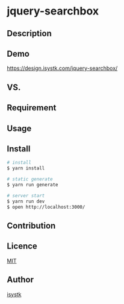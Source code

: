 jquery-searchbox
====

## Description

## Demo
https://design.isystk.com/jquery-searchbox/

## VS. 

## Requirement

## Usage

## Install

``` bash
# install
$ yarn install

# static generate
$ yarn run generate

# server start
$ yarn run dev
$ open http://localhost:3000/
```

## Contribution

## Licence

[MIT](https://github.com/isystk/jquery-searchbox/LICENCE)

## Author

[isystk](https://github.com/isystk)


